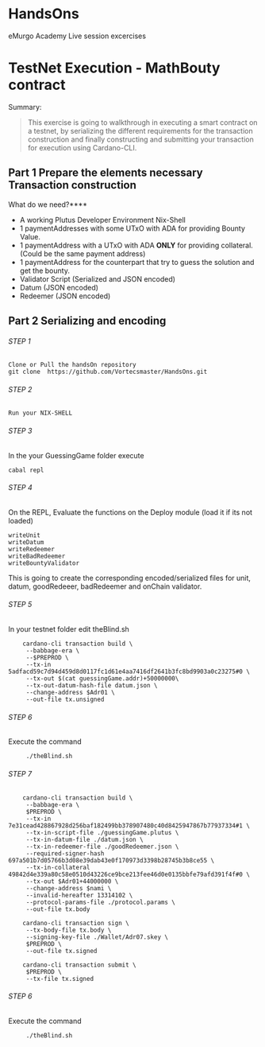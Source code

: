 # HandsOns
eMurgo Academy Live session excercises


# TestNet Execution - MathBouty contract

Summary:
> This exercise is going to walkthrough in executing a smart contract on a testnet, by serializing the different requirements for the transaction construction and finally constructing and submitting your transaction for execution using Cardano-CLI.

## Part 1 Prepare the elements necessary Transaction construction 

What do we need?****

* A working Plutus Developer Environment Nix-Shell
* 1 paymentAddresses with some UTxO with ADA for providing Bounty Value.
* 1 paymentAddress with a UTxO with ADA **ONLY** for providing collateral. (Could be the same payment address)
* 1 paymentAddress for the counterpart that try to guess the solution and get the bounty.
* Validator Script (Serialized and JSON encoded)
* Datum (JSON encoded)
* Redeemer (JSON encoded)


## Part 2 Serializing and encoding 

###### STEP 1
    Clone or Pull the handsOn repository
    git clone  https://github.com/Vortecsmaster/HandsOns.git


###### STEP 2
    Run your NIX-SHELL

###### STEP 3
In the your GuessingGame folder execute 

    cabal repl

###### STEP 4
On the REPL, Evaluate the functions on the Deploy module (load it if its not loaded)

    writeUnit
    writeDatum
    writeRedeemer
    writeBadRedeemer
    writeBountyValidator

This is going to create the corresponding encoded/serialized files for unit, datum, goodRedeeer, badRedeemer and onChain validator.

###### STEP 5 
In your testnet folder edit theBlind.sh
```
    cardano-cli transaction build \
     --babbage-era \
     --$PREPROD \
     --tx-in 5adfacd59c7d94d459d8d0117fc1d61e4aa7416df2641b3fc8bd9903a0c23275#0 \
     --tx-out $(cat guessingGame.addr)+50000000\
     --tx-out-datum-hash-file datum.json \
     --change-address $Adr01 \
     --out-file tx.unsigned
```

###### STEP 6
Execute the command
```  
     ./theBlind.sh
``` 

###### STEP 7
```
    cardano-cli transaction build \
     --babbage-era \
     $PREPROD \
     --tx-in 7e31cead428867928d256baf182499bb378907480c40d8425947867b77937334#1 \
     --tx-in-script-file ./guessingGame.plutus \
     --tx-in-datum-file ./datum.json \
     --tx-in-redeemer-file ./goodRedeemer.json \
     --required-signer-hash 697a501b7d05766b3d08e39dab43e0f170973d3398b28745b3b8ce55 \
     --tx-in-collateral 49842d4e339a80c58e0510d43226ce9bce213fee46d0e0135bbfe79afd391f4f#0 \
     --tx-out $Adr01+44000000 \
     --change-address $nami \
     --invalid-hereafter 13314102 \
     --protocol-params-file ./protocol.params \
     --out-file tx.body

    cardano-cli transaction sign \
     --tx-body-file tx.body \
     --signing-key-file ./Wallet/Adr07.skey \
     $PREPROD \
     --out-file tx.signed

    cardano-cli transaction submit \
     $PREPROD \
     --tx-file tx.signed
``` 

###### STEP 6
Execute the command
``` 
     ./theBlind.sh
``` 